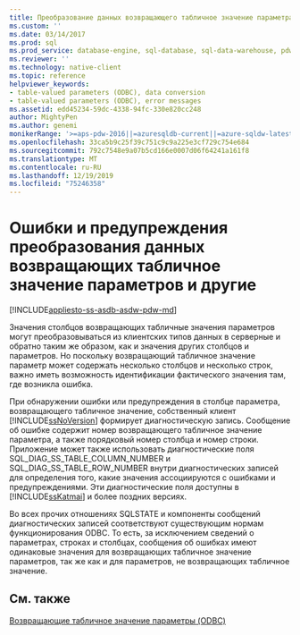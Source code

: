 ```yaml
---
title: Преобразование данных возвращающего табличное значение параметра
ms.custom: ''
ms.date: 03/14/2017
ms.prod: sql
ms.prod_service: database-engine, sql-database, sql-data-warehouse, pdw
ms.reviewer: ''
ms.technology: native-client
ms.topic: reference
helpviewer_keywords:
- table-valued parameters (ODBC), data conversion
- table-valued parameters (ODBC), error messages
ms.assetid: edd45234-59dc-4338-94fc-330e820cc248
author: MightyPen
ms.author: genemi
monikerRange: '>=aps-pdw-2016||=azuresqldb-current||=azure-sqldw-latest||>=sql-server-2016||=sqlallproducts-allversions||>=sql-server-linux-2017||=azuresqldb-mi-current'
ms.openlocfilehash: 33ca5b9c25f39c751c9c9a225e3cf729c754e684
ms.sourcegitcommit: 792c7548e9a07b5cd166e0007d06f64241a161f8
ms.translationtype: MT
ms.contentlocale: ru-RU
ms.lasthandoff: 12/19/2019
ms.locfileid: "75246358"
---
```

# <a name="table-valued-parameter-data-conversion-and-other-errors-and-warnings"></a>Ошибки и предупреждения преобразования данных возвращающих табличное значение параметров и другие
[!INCLUDE[appliesto-ss-asdb-asdw-pdw-md](../../includes/appliesto-ss-asdb-asdw-pdw-md.md)]

  Значения столбцов возвращающих табличные значения параметров могут преобразовываться из клиентских типов данных в серверные и обратно таким же образом, как и значения других столбцов и параметров. Но поскольку возвращающий табличное значение параметр может содержать несколько столбцов и несколько строк, важно иметь возможность идентификации фактического значения там, где возникла ошибка.  
  
 При обнаружении ошибки или предупреждения в столбце параметра, возвращающего табличное значение, собственный клиент [!INCLUDE[ssNoVersion](../../includes/ssnoversion-md.md)] формирует диагностическую запись. Сообщение об ошибке содержит номер возвращающего табличное значение параметра, а также порядковый номер столбца и номер строки. Приложение может также использовать диагностические поля SQL_DIAG_SS_TABLE_COLUMN_NUMBER и SQL_DIAG_SS_TABLE_ROW_NUMBER внутри диагностических записей для определения того, какие значения ассоциируются с ошибками и предупреждениями. Эти диагностические поля доступны в [!INCLUDE[ssKatmai](../../includes/sskatmai-md.md)] и более поздних версиях.  
  
 Во всех прочих отношениях SQLSTATE и компоненты сообщений диагностических записей соответствуют существующим нормам функционирования ODBC. То есть, за исключением сведений о параметрах, строках и столбцах, сообщения об ошибках имеют одинаковые значения для возвращающих табличное значение параметров, так же как и для параметров, не возвращающих табличное значение.  
  
## <a name="see-also"></a>См. также  
 [Возвращающие табличное значение параметры &#40;ODBC&#41;](../../relational-databases/native-client-odbc-table-valued-parameters/table-valued-parameters-odbc.md)  
  
  
